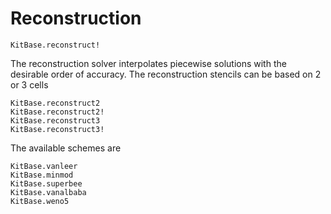 # Reconstruction

```@docs
KitBase.reconstruct!
```

The reconstruction solver interpolates piecewise solutions with the desirable order of accuracy.
The reconstruction stencils can be based on 2 or 3 cells
```@docs
KitBase.reconstruct2
KitBase.reconstruct2!
KitBase.reconstruct3
KitBase.reconstruct3!
```

The available schemes are
```@docs
KitBase.vanleer
KitBase.minmod
KitBase.superbee
KitBase.vanalbaba
KitBase.weno5
```
